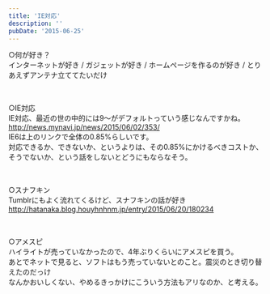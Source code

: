 ```yaml
---
title: 'IE対応'
description: ''
pubDate: '2015-06-25'
---
```


<p>○何が好き？<br>
インターネットが好き / ガジェットが好き / ホームページを作るのが好き / とりあえずアンテナ立ててたいだけ</p>
<p>&nbsp;</p>
<p>○IE対応<br>
IE対応、最近の世の中的には9〜がデフォルトっていう感じなんですかね。<br>
<a href="http://news.mynavi.jp/news/2015/06/02/353/">http://news.mynavi.jp/news/2015/06/02/353/</a><br>
IE6は上のリンクで全体の0.85%らしいです。<br>
対応できるか、できないか、というよりは、その0.85%にかけるべきコストか、そうでないか、という話をしないとどうにもならなそう。</p>
<p>&nbsp;</p>
<p>○スナフキン<br>
Tumblrにもよく流れてくるけど、スナフキンの話が好き<br>
<a href="http://hatanaka.blog.houyhnhnm.jp/entry/2015/06/20/180234">http://hatanaka.blog.houyhnhnm.jp/entry/2015/06/20/180234</a></p>
<p>&nbsp;</p>
<p>○アメスピ<br>
ハイライトが売っていなかったので、4年ぶりくらいにアメスピを買う。<br>
あとでネットで見ると、ソフトはもう売っていないとのこと。震災のとき切り替えたのだっけ<br>
なんかおいしくない、やめるきっかけにこういう方法もアリなのか、と考える。</p>
